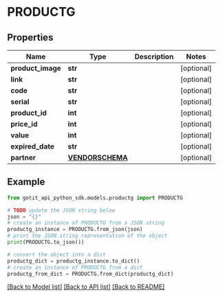 # PRODUCTG


## Properties

Name | Type | Description | Notes
------------ | ------------- | ------------- | -------------
**product_image** | **str** |  | [optional] 
**link** | **str** |  | [optional] 
**code** | **str** |  | [optional] 
**serial** | **str** |  | [optional] 
**product_id** | **int** |  | [optional] 
**price_id** | **int** |  | [optional] 
**value** | **int** |  | [optional] 
**expired_date** | **str** |  | [optional] 
**partner** | [**VENDORSCHEMA**](VENDORSCHEMA.md) |  | [optional] 

## Example

```python
from gotit_api_python_sdk.models.productg import PRODUCTG

# TODO update the JSON string below
json = "{}"
# create an instance of PRODUCTG from a JSON string
productg_instance = PRODUCTG.from_json(json)
# print the JSON string representation of the object
print(PRODUCTG.to_json())

# convert the object into a dict
productg_dict = productg_instance.to_dict()
# create an instance of PRODUCTG from a dict
productg_from_dict = PRODUCTG.from_dict(productg_dict)
```
[[Back to Model list]](../README.md#documentation-for-models) [[Back to API list]](../README.md#documentation-for-api-endpoints) [[Back to README]](../README.md)


